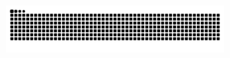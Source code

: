 ![Snake animation](https://github.com/3nrico-dev/3nrico-dev/blob/output/github-contribution-grid-snake.svg)
